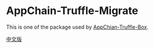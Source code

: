 # AppChain-Truffle-Migrate

This is one of the package used by [AppChian-Truffle-Box](https://github.com/cryptape/appchain-truffle-box).

[中文版](https://github.com/cryptape/appchain-truffle-migrate/blob/new-version-compatible-with-truffle/docs/zh/readme.md)